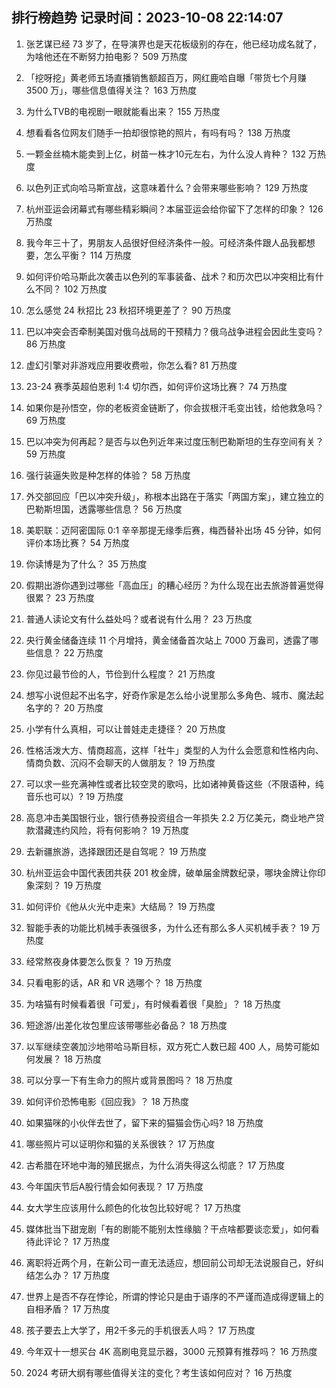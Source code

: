 
## 排行榜趋势 记录时间：2023-10-08 22:14:07
  
  1. 张艺谋已经 73 岁了，在导演界也是天花板级别的存在，他已经功成名就了，为啥他还在不断努力拍电影？ 509 万热度
    
  2. 「挖呀挖」黄老师五场直播销售额超百万，网红鹿哈自曝「带货七个月赚 3500 万」，哪些信息值得关注？ 163 万热度
    
  3. 为什么TVB的电视剧一眼就能看出来？ 155 万热度
    
  4. 想看看各位网友们随手一拍却很惊艳的照片，有吗有吗？ 138 万热度
    
  5. 一颗金丝楠木能卖到上亿，树苗一株才10元左右，为什么没人肯种？ 132 万热度
    
  6. 以色列正式向哈马斯宣战，这意味着什么？会带来哪些影响？ 129 万热度
    
  7. 杭州亚运会闭幕式有哪些精彩瞬间？本届亚运会给你留下了怎样的印象？ 126 万热度
    
  8. 我今年三十了，男朋友人品很好但经济条件一般。可经济条件跟人品我都想要，怎么平衡？ 114 万热度
    
  9. 如何评价哈马斯此次袭击以色列的军事装备、战术？和历次巴以冲突相比有什么不同？ 102 万热度
    
  10. 怎么感觉 24 秋招比 23 秋招环境更差了？ 90 万热度
    
  11. 巴以冲突会否牵制美国对俄乌战局的干预精力？俄乌战争进程会因此生变吗？ 86 万热度
    
  12. 虚幻引擎对非游戏应用要收费啦，你怎么看? 81 万热度
    
  13. 23-24 赛季英超伯恩利 1:4 切尔西，如何评价这场比赛？ 74 万热度
    
  14. 如果你是孙悟空，你的老板资金链断了，你会拔根汗毛变出钱，给他救急吗？ 69 万热度
    
  15. 巴以冲突为何再起？是否与以色列近年来过度压制巴勒斯坦的生存空间有关？ 59 万热度
    
  16. 强行装逼失败是种怎样的体验？ 58 万热度
    
  17. 外交部回应「巴以冲突升级」，称根本出路在于落实「两国方案」，建立独立的巴勒斯坦国，透露哪些信息？ 56 万热度
    
  18. 美职联：迈阿密国际 0:1 辛辛那提无缘季后赛，梅西替补出场 45 分钟，如何评价本场比赛？ 54 万热度
    
  19. 你读博是为了什么？ 35 万热度
    
  20. 假期出游你遇到过哪些「高血压」的糟心经历？为什么现在出去旅游普遍觉得很累？ 23 万热度
    
  21. 普通人读论文有什么益处吗？或者说有什么用？ 23 万热度
    
  22. 央行黄金储备连续 11 个月增持，黄金储备首次站上 7000 万盎司，透露了哪些信息？ 22 万热度
    
  23. 你见过最节俭的人，节俭到什么程度？ 21 万热度
    
  24. 想写小说但起不出名字，好奇作家是怎么给小说里那么多角色、城市、魔法起名字的？ 20 万热度
    
  25. 小学有什么真相，可以让普娃走走捷径？ 20 万热度
    
  26. 性格活泼大方、情商超高，这样「社牛」类型的人为什么会愿意和性格内向、情商负数、沉闷不会聊天的人做朋友？ 19 万热度
    
  27. 可以求一些充满神性或者比较空灵的歌吗，比如诸神黄昏这些（不限语种，纯音乐也可以）? 19 万热度
    
  28. 高息冲击美国银行业，银行债券投资组合一年损失 2.2 万亿美元，商业地产贷款潜藏违约风险，将有何影响？ 19 万热度
    
  29. 去新疆旅游，选择跟团还是自驾呢？ 19 万热度
    
  30. 杭州亚运会中国代表团共获 201 枚金牌，破单届金牌数纪录，哪块金牌让你印象深刻？ 19 万热度
    
  31. 如何评价《他从火光中走来》大结局？ 19 万热度
    
  32. 智能手表的功能比机械手表强很多，为什么还有那么多人买机械手表？ 19 万热度
    
  33. 经常熬夜身体要怎么恢复？ 19 万热度
    
  34. 只看电影的话，AR 和 VR 选哪个？ 18 万热度
    
  35. 为啥猫有时候看着很「可爱」，有时候看着很「臭脸」？ 18 万热度
    
  36. 短途游/出差化妆包里应该带哪些必备品？ 18 万热度
    
  37. 以军继续空袭加沙地带哈马斯目标，双方死亡人数已超 400 人，局势可能如何发展？ 18 万热度
    
  38. 可以分享一下有生命力的照片或背景图吗？ 18 万热度
    
  39. 如何评价恐怖电影《回应我》？ 18 万热度
    
  40. 如果猫咪的小伙伴去世了，留下来的猫猫会伤心吗? 18 万热度
    
  41. 哪些照片可以证明你和猫的关系很铁？ 17 万热度
    
  42. 古希腊在环地中海的殖民据点，为什么消失得这么彻底？ 17 万热度
    
  43. 今年国庆节后A股行情会如何表现？ 17 万热度
    
  44. 女大学生应该用什么颜色的化妆包比较好呢？ 17 万热度
    
  45. 媒体批当下甜宠剧「有的剧能不能别太性缘脑？干点啥都要谈恋爱」，如何看待此评论？ 17 万热度
    
  46. 离职将近两个月，在新公司一直无法适应，想回前公司却无法说服自己，好纠结怎么办？ 17 万热度
    
  47. 世界上是否不存在悖论，所谓的悖论只是由于语序的不严谨而造成得逻辑上的自相矛盾？ 17 万热度
    
  48. 孩子要去上大学了，用2千多元的手机很丢人吗？ 17 万热度
    
  49. 今年双十一想买台 4K 高刷电竞显示器，3000 元预算有推荐吗？ 16 万热度
    
  50. 2024 考研大纲有哪些值得关注的变化？考生该如何应对？ 16 万热度
    